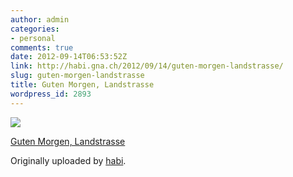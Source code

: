 ```yaml
---
author: admin
categories:
- personal
comments: true
date: 2012-09-14T06:53:52Z
link: http://habi.gna.ch/2012/09/14/guten-morgen-landstrasse/
slug: guten-morgen-landstrasse
title: Guten Morgen, Landstrasse
wordpress_id: 2893
---
```


[![](http://farm9.staticflickr.com/8443/7984771263_fdb194e1dd_m.jpg)](http://www.flickr.com/photos/habi/7984771263/)
   

 
  [Guten Morgen, Landstrasse](http://www.flickr.com/photos/habi/7984771263/)
    

  Originally uploaded by [habi](http://www.flickr.com/photos/habi/).
 




  

